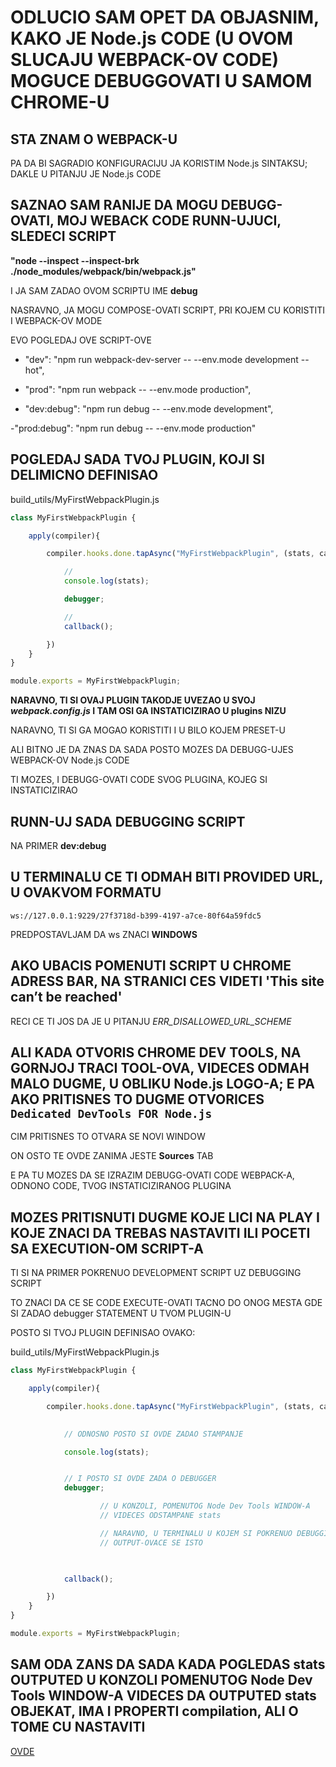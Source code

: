 # ODLUCIO SAM OPET DA OBJASNIM, KAKO JE Node.js CODE (U OVOM SLUCAJU WEBPACK-OV CODE) MOGUCE DEBUGGOVATI U SAMOM CHROME-U

## STA ZNAM O WEBPACK-U

PA DA BI SAGRADIO KONFIGURACIJU JA KORISTIM Node.js SINTAKSU; DAKLE U PITANJU JE Node.js CODE

## SAZNAO SAM RANIJE DA MOGU DEBUGG-OVATI, MOJ WEBACK CODE RUNN-UJUCI, SLEDECI SCRIPT

**"node --inspect --inspect-brk ./node_modules/webpack/bin/webpack.js"**

I JA SAM ZADAO OVOM SCRIPTU IME **debug**

NASRAVNO, JA MOGU COMPOSE-OVATI SCRIPT, PRI KOJEM CU KORISTITI I WEBPACK-OV MODE

EVO POGLEDAJ OVE SCRIPT-OVE

- "dev": "npm run webpack-dev-server -- --env.mode development --hot",

- "prod": "npm run webpack -- --env.mode production",

- "dev:debug": "npm run debug -- --env.mode development",

-"prod:debug": "npm run debug -- --env.mode production"

## POGLEDAJ SADA TVOJ PLUGIN, KOJI SI DELIMICNO DEFINISAO

build_utils/MyFirstWebpackPlugin.js

```javascript
class MyFirstWebpackPlugin {

    apply(compiler){

        compiler.hooks.done.tapAsync("MyFirstWebpackPlugin", (stats, callback) => {

            //
            console.log(stats);

            debugger;

            //
            callback();

        })
    }
}

module.exports = MyFirstWebpackPlugin;

```

**NARAVNO, TI SI OVAJ PLUGIN TAKODJE UVEZAO U SVOJ *webpack.config.js* I TAM OSI GA INSTATICIZIRAO U plugins NIZU**

NARAVNO, TI SI GA MOGAO KORISTITI I U BILO KOJEM PRESET-U

ALI BITNO JE DA ZNAS DA SADA POSTO MOZES DA DEBUGG-UJES WEBPACK-OV Node.js CODE

TI MOZES, I DEBUGG-OVATI CODE SVOG PLUGINA, KOJEG SI INSTATICIZIRAO

## RUNN-UJ SADA DEBUGGING SCRIPT

NA PRIMER **dev:debug**

## U TERMINALU CE TI ODMAH BITI PROVIDED URL, U OVAKVOM FORMATU

`ws://127.0.0.1:9229/27f3718d-b399-4197-a7ce-80f64a59fdc5`

PREDPOSTAVLJAM DA ws ZNACI **WINDOWS**

## AKO UBACIS POMENUTI SCRIPT U CHROME ADRESS BAR, NA STRANICI CES VIDETI 'This site can’t be reached'

RECI CE TI JOS DA JE U PITANJU *ERR_DISALLOWED_URL_SCHEME*

## ALI KADA OTVORIS CHROME DEV TOOLS, NA GORNJOJ TRACI TOOL-OVA, VIDECES ODMAH MALO DUGME, U OBLIKU Node.js LOGO-A; E PA AKO PRITISNES TO DUGME OTVORICES `Dedicated DevTools FOR Node.js`

CIM PRITISNES TO OTVARA SE NOVI WINDOW

ON OSTO TE OVDE ZANIMA JESTE **Sources** TAB

E PA TU MOZES DA SE IZRAZIM DEBUGG-OVATI CODE WEBPACK-A, ODNONO CODE, TVOG INSTATICIZIRANOG PLUGINA

## MOZES PRITISNUTI DUGME KOJE LICI NA PLAY I KOJE ZNACI DA TREBAS NASTAVITI ILI POCETI SA EXECUTION-OM SCRIPT-A

TI SI NA PRIMER POKRENUO DEVELOPMENT SCRIPT UZ DEBUGGING SCRIPT

TO ZNACI DA CE SE CODE EXECUTE-OVATI TACNO DO ONOG MESTA GDE SI ZADAO debugger STATEMENT U TVOM PLUGIN-U

POSTO SI TVOJ PLUGIN DEFINISAO OVAKO:

build_utils/MyFirstWebpackPlugin.js

```javascript
class MyFirstWebpackPlugin {

    apply(compiler){

        compiler.hooks.done.tapAsync("MyFirstWebpackPlugin", (stats, callback) => {

            
            // ODNOSNO POSTO SI OVDE ZADAO STAMPANJE

            console.log(stats);


            // I POSTO SI OVDE ZADA O DEBUGGER
            debugger;

                    // U KONZOLI, POMENUTOG Node Dev Tools WINDOW-A
                    // VIDECES ODSTAMPANE stats

                    // NARAVNO, U TERMINALU U KOJEM SI POKRENUO DEBUGGING SCRIPT
                    // OUTPUT-OVACE SE ISTO


            
            callback();

        })
    }
}

module.exports = MyFirstWebpackPlugin;

```

## SAM ODA ZANS DA SADA KADA POGLEDAS stats OUTPUTED U KONZOLI POMENUTOG Node Dev Tools WINDOW-A VIDECES DA OUTPUTED stats OBJEKAT, IMA I PROPERTI compilation, ALI O TOME CU NASTAVITI

[OVDE]()